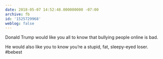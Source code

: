 ```yaml
---
date: 2018-05-07 14:52:48.000000000 -07:00
archive: fb
id: '1525729968'
weblog: false
---
```


Donald Trump would like you all to know that bullying people online is bad. 

He would also like you to know you’re a stupid, fat, sleepy-eyed loser. #bebest
